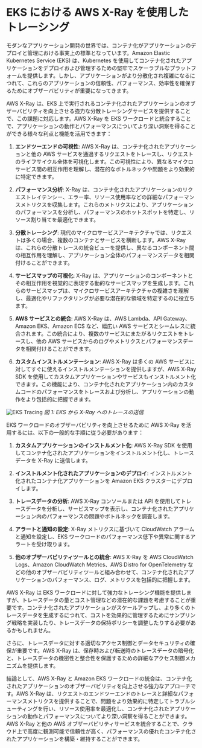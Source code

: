 # EKS における AWS X-Ray を使用したトレーシング

モダンなアプリケーション開発の世界では、コンテナ化がアプリケーションのデプロイと管理における事実上の標準となっています。Amazon Elastic Kubernetes Service (EKS) は、Kubernetes を使用してコンテナ化されたアプリケーションをデプロイおよび管理するための堅牢でスケーラブルなプラットフォームを提供します。しかし、アプリケーションがより分散化され複雑になるにつれて、これらのアプリケーションの信頼性、パフォーマンス、効率性を確保するためにオブザーバビリティが重要になってきます。

AWS X-Ray は、EKS 上で実行されるコンテナ化されたアプリケーションのオブザーバビリティを向上させる強力な分散トレーシングサービスを提供することで、この課題に対応します。AWS X-Ray を EKS ワークロードと統合することで、アプリケーションの動作とパフォーマンスについてより深い洞察を得ることができる様々な利点と機能を活用できます：

1. **エンドツーエンドの可視性**: AWS X-Ray は、コンテナ化されたアプリケーションと他の AWS サービスを通過するリクエストをトレースし、リクエストのライフサイクル全体を可視化します。この可視性により、異なるマイクロサービス間の相互作用を理解し、潜在的なボトルネックや問題をより効果的に特定できます。

2. **パフォーマンス分析**: X-Ray は、コンテナ化されたアプリケーションのリクエストレイテンシー、エラー率、リソース使用率などの詳細なパフォーマンスメトリクスを収集します。これらのメトリクスにより、アプリケーションのパフォーマンスを分析し、パフォーマンスのホットスポットを特定し、リソース割り当てを最適化できます。

3. **分散トレーシング**: 現代のマイクロサービスアーキテクチャでは、リクエストは多くの場合、複数のコンテナとサービスを横断します。AWS X-Ray は、これらの分散トレースの統合ビューを提供し、異なるコンポーネント間の相互作用を理解し、アプリケーション全体のパフォーマンスデータを相関付けることができます。

4. **サービスマップの可視化**: X-Ray は、アプリケーションのコンポーネントとその相互作用を視覚的に表現する動的なサービスマップを生成します。これらのサービスマップは、マイクロサービスアーキテクチャの複雑さを理解し、最適化やリファクタリングが必要な潜在的な領域を特定するのに役立ちます。

5. **AWS サービスとの統合**: AWS X-Ray は、AWS Lambda、API Gateway、Amazon EKS、Amazon ECS など、幅広い AWS サービスとシームレスに統合されます。この統合により、複数のサービスにまたがるリクエストをトレースし、他の AWS サービスからのログやメトリクスとパフォーマンスデータを相関付けることができます。

6. **カスタムインストルメンテーション**: AWS X-Ray は多くの AWS サービスに対してすぐに使えるインストルメンテーションを提供しますが、AWS X-Ray SDK を使用してカスタムアプリケーションやサービスもインストルメント化できます。この機能により、コンテナ化されたアプリケーション内のカスタムコードのパフォーマンスをトレースおよび分析し、アプリケーションの動作をより包括的に把握できます。

![EKS Tracing](../images/xrayeks.png)
*図 1: EKS から X-Ray へのトレースの送信*

EKS ワークロードのオブザーバビリティを向上させるために AWS X-Ray を活用するには、以下の一般的な手順に従う必要があります：

1. **カスタムアプリケーションのインストルメント化**: AWS X-Ray SDK を使用してコンテナ化されたアプリケーションをインストルメント化し、トレースデータを X-Ray に送信します。

2. **インストルメント化されたアプリケーションのデプロイ**: インストルメント化されたコンテナ化アプリケーションを Amazon EKS クラスターにデプロイします。

3. **トレースデータの分析**: AWS X-Ray コンソールまたは API を使用してトレースデータを分析し、サービスマップを表示し、コンテナ化されたアプリケーション内のパフォーマンスの問題やボトルネックを調査します。

4. **アラートと通知の設定**: X-Ray メトリクスに基づいて CloudWatch アラームと通知を設定し、EKS ワークロードのパフォーマンス低下や異常に関するアラートを受け取ります。

5. **他のオブザーバビリティツールとの統合**: AWS X-Ray を AWS CloudWatch Logs、Amazon CloudWatch Metrics、AWS Distro for OpenTelemetry などの他のオブザーバビリティツールと組み合わせて、コンテナ化されたアプリケーションのパフォーマンス、ログ、メトリクスを包括的に把握します。

AWS X-Ray は EKS ワークロードに対して強力なトレーシング機能を提供しますが、トレースデータの量とコスト管理などの潜在的な課題を考慮することが重要です。コンテナ化されたアプリケーションがスケールアップし、より多くのトレースデータを生成するにつれて、コストを効果的に管理するためにサンプリング戦略を実装したり、トレースデータの保持ポリシーを調整したりする必要があるかもしれません。

さらに、トレースデータに対する適切なアクセス制御とデータセキュリティの確保が重要です。AWS X-Ray は、保存時および転送時のトレースデータの暗号化と、トレースデータの機密性と整合性を保護するための詳細なアクセス制御メカニズムを提供します。

結論として、AWS X-Ray と Amazon EKS ワークロードの統合は、コンテナ化されたアプリケーションのオブザーバビリティを向上させる強力なアプローチです。AWS X-Ray は、リクエストのエンドツーエンドのトレースと詳細なパフォーマンスメトリクスを提供することで、問題をより効果的に特定してトラブルシューティングを行い、リソース使用率を最適化し、コンテナ化されたアプリケーションの動作とパフォーマンスについてより深い洞察を得ることができます。AWS X-Ray と他の AWS オブザーバビリティサービスを統合することで、クラウド上で高度に観測可能で信頼性が高く、パフォーマンスの優れたコンテナ化されたアプリケーションを構築・維持することができます。
